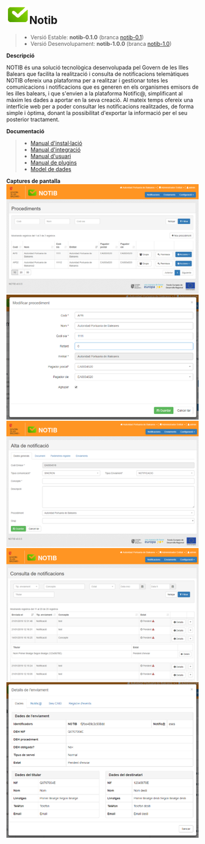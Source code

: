 # ![Logo notib](https://github.com/GovernIB/notib/raw/master/assets/logo2.png)Notib

> - Versió Estable: __notib-0.1.0__ (branca [notib-0.1](https://github.com/GovernIB/notib/tree/notib-0.1))
> - Versió Desenvolupament: __notib-1.0.0__ (branca [notib-1.0](https://github.com/GovernIB/notib/tree/notib-1.0))

**Descripció**

NOTIB és una solució tecnològica desenvolupada pel Govern de les Illes Balears que facilita la realització i consulta de notificacions telemàtiques
NOTIB ofereix una plataforma  per a realitzar i gestionar totes les comunicacions i notificacions que es generen en els organismes emisors de les illes balears, i que s'envien a la plataforma Notific@, simplificant al màxim les dades a aportar en la seva creació. Al mateix temps ofereix una interfície web per a poder consultar les notificacions realitzades, de forma simple i òptima, donant la possibilitat d'exportar la informació per el seu posterior tractament.

**Documentació**
>- [Manual d'instal·lació](https://github.com/GovernIB/notib/raw/notib-0.1/doc/pdf/NOTIB_instalacio.pdf)
>- [Manual d'integració](https://github.com/GovernIB/notib/raw/notib-0.1/doc/pdf/NOTIB_integracio.pdf)
>- [Manual d'usuari](https://github.com/GovernIB/notib/raw/notib-0.1/doc/pdf/NOTIB_usuari.pdf)
>- [Manual de plugins](https://github.com/GovernIB/notib/raw/notib-0.1/doc/pdf/NOTIB_plugins.pdf)
>- [Model de dades](https://github.com/GovernIB/notib/raw/notib-0.1/doc/pdf/NOTIB_model_dades.pdf)

**Captures de pantalla**
![enter image description here](https://github.com/GovernIB/notib/raw/master/assets/Screenshot_1.png)
![](https://github.com/GovernIB/notib/raw/master/assets/Screenshot_2.png)
![](https://github.com/GovernIB/notib/raw/master/assets/Screenshot_3.png)
![enter image description here](https://github.com/GovernIB/notib/raw/master/assets/Screenshot_4.png)
![enter image description here](https://github.com/GovernIB/notib/raw/master/assets/Screenshot_5.png)